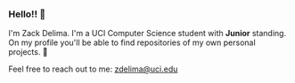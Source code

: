 ### Hello!! 👋

I'm Zack Delima. I'm a UCI Computer Science student with **Junior** standing. On my profile you'll be able to find repositories of my own personal projects. 🌻

Feel free to reach out to me: zdelima@uci.edu

<!--
**zdelima/zdelima** is a ✨ _special_ ✨ repository because its `README.md` (this file) appears on your GitHub profile.

Here are some ideas to get you started:

- 🔭 I’m currently working on ...
- 🌱 I’m currently learning ...
- 👯 I’m looking to collaborate on ...
- 🤔 I’m looking for help with ...
- 💬 Ask me about ...
- 📫 How to reach me: ...
- 😄 Pronouns: ...
- ⚡ Fun fact: ...
-->
